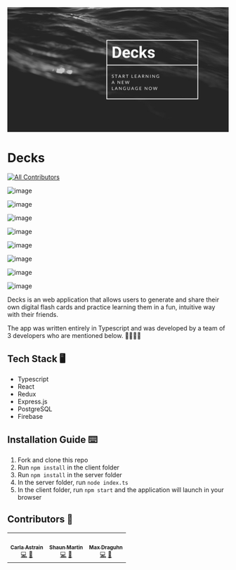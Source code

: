 <img src="./images/header.png" />


# Decks <!-- ALL-CONTRIBUTORS-BADGE:START - Do not remove or modify this section -->
[![All Contributors](https://img.shields.io/badge/all_contributors-3-orange.svg?style=flat-square)](#contributors-)
<!-- ALL-CONTRIBUTORS-BADGE:END -->

![image](https://user-images.githubusercontent.com/54434107/113741998-7692e800-9702-11eb-8015-2e7c80d489ce.png)

![image](https://user-images.githubusercontent.com/54434107/113741938-65e27200-9702-11eb-984d-4511a5446d14.png)

![image](https://user-images.githubusercontent.com/54434107/113742201-a9d57700-9702-11eb-9da0-61a5e85a2a5b.png)

![image](https://user-images.githubusercontent.com/54434107/113742311-c96c9f80-9702-11eb-901e-9ee6abe93784.png)

![image](https://user-images.githubusercontent.com/54434107/113742429-e99c5e80-9702-11eb-9797-cce0de5879ea.png)

![image](https://user-images.githubusercontent.com/54434107/113742527-fe78f200-9702-11eb-9290-b1dc368ae1d6.png)

![image](https://user-images.githubusercontent.com/54434107/113742618-118bc200-9703-11eb-924c-6b2f577f7e17.png)

![image](https://user-images.githubusercontent.com/54434107/113742654-1e101a80-9703-11eb-92bc-bd18d9b634dc.png)



Decks is an web application that allows users to generate and share their own digital flash cards and practice learning them in a fun, intuitive way with their friends.

The app was written entirely in Typescript and was developed by a team of 3 developers who are mentioned below. 👱‍♂️🧔👩


## Tech Stack 🖥

- Typescript
- React
- Redux
- Express.js
- PostgreSQL
- Firebase


## Installation Guide ⌨️

1. Fork and clone this repo
2. Run `npm install` in the client folder
3. Run `npm install` in the server folder
4. In the server folder, run `node index.ts`
5. In the client folder, run `npm start` and the application will launch in your browser


## Contributors 🐾


<!-- ALL-CONTRIBUTORS-LIST:START - Do not remove or modify this section -->
<!-- prettier-ignore-start -->
<!-- markdownlint-disable -->
<table>
  <tr>
    <td align="center"><a href="https://www.linkedin.com/in/carlaastrain/"><img src="https://avatars.githubusercontent.com/u/75937847?v=4?s=150" width="150px;" alt=""/><br /><sub><b>Carla Astrain </b></sub></a><br /><a href="https://github.com/smartin88/Decks/commits?author=carlaastrain" title="Code">💻</a> <a href="#design-carlaastrain" title="Design">🎨</a></td>
    <td align="center"><a href="https://www.linkedin.com/in/shaun-martin-5860ba45/"><img src="https://avatars.githubusercontent.com/u/74296786?v=4?s=150" width="150px;" alt=""/><br /><sub><b>Shaun Martin</b></sub></a><br /><a href="https://github.com/smartin88/Decks/commits?author=smartin88" title="Code">💻</a> <a href="#design-smartin88" title="Design">🎨</a></td>
    <td align="center"><a href="https://www.linkedin.com/in/draguhn/"><img src="https://avatars.githubusercontent.com/u/54434107?v=4?s=150" width="150px;" alt=""/><br /><sub><b>Max Draguhn</b></sub></a><br /><a href="https://github.com/smartin88/Decks/commits?author=draguhn" title="Code">💻</a> <a href="#design-draguhn" title="Design">🎨</a></td>
  </tr>
</table>

<!-- markdownlint-restore -->
<!-- prettier-ignore-end -->

<!-- ALL-CONTRIBUTORS-LIST:END -->

